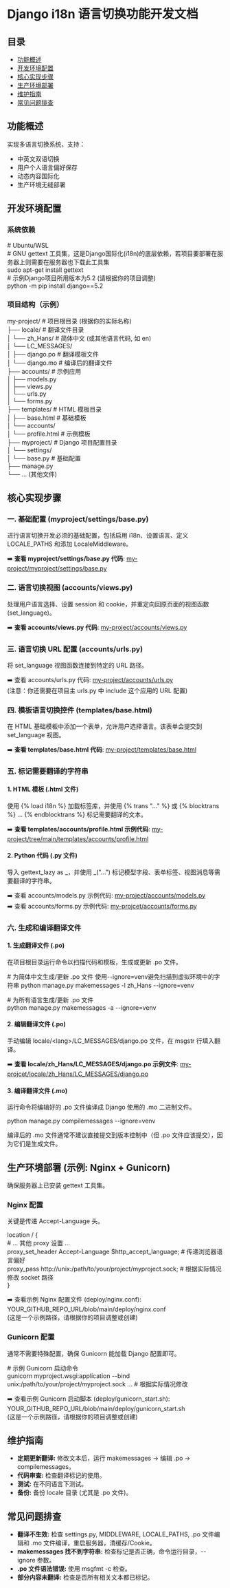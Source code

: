 # **Django i18n 语言切换功能开发文档**

## **目录**

* [功能概述](#bookmark=id.44z6lue823m0)  
* [开发环境配置](#bookmark=id.2w0p24vcu9e0)  
* [核心实现步骤](#bookmark=id.qg3q2sesdvh1)  
* [生产环境部署](#bookmark=id.o2kox1sawso4)  
* [维护指南](#bookmark=id.scduzjoncstr)  
* [常见问题排查](#bookmark=id.108eoxhisz4o)

## **功能概述**

实现多语言切换系统，支持：

* 中英文双语切换  
* 用户个人语言偏好保存  
* 动态内容国际化  
* 生产环境无缝部署

## **开发环境配置**

### **系统依赖**

\# Ubuntu/WSL  
\# GNU gettext 工具集，这是Django国际化(i18n)的底层依赖，若项目要部署在服务器上则需要在服务器也下载此工具集  
sudo apt-get install gettext  
\# 示例Django项目所用版本为5.2 (请根据你的项目调整)  
python \-m pip install django==5.2

### **项目结构（示例）**

my-project/               \# 项目根目录 (根据你的实际名称)  
├── locale/               \# 翻译文件目录  
│   └── zh\_Hans/          \# 简体中文 (或其他语言代码, 如 en)  
│       └── LC\_MESSAGES/  
│           ├── django.po \# 翻译模板文件  
│           └── django.mo \# 编译后的翻译文件  
├── accounts/             \# 示例应用  
│   ├── models.py  
│   ├── views.py  
│   └── urls.py  
│   └── forms.py  
├── templates/            \# HTML 模板目录  
│   ├── base.html         \# 基础模板  
│   └── accounts/  
│       └── profile.html  \# 示例模板  
├── myproject/            \# Django 项目配置目录  
│   └── settings/  
│       └── base.py       \# 基础配置  
├── manage.py  
└── ... (其他文件)

## **核心实现步骤**

### **一. 基础配置 (myproject/settings/base.py)**

进行语言切换开发必须的基础配置，包括启用 i18n、设置语言、定义 LOCALE\_PATHS 和添加 LocaleMiddleware。

➡️ **查看 myproject/settings/base.py 代码**: [my-project/myproject/settings/base.py](https://github.com/F16TH/my-project/tree/main/myproject/settings/base.py)

### **二. 语言切换视图 (accounts/views.py)**

处理用户语言选择、设置 session 和 cookie，并重定向回原页面的视图函数 (set\_language)。

➡️ **查看 accounts/views.py 代码**: [my-project/accounts/views.py](https://github.com/F16TH/my-project/tree/main/accounts/views.py)

### **三. 语言切换 URL 配置 (accounts/urls.py)**

将 set\_language 视图函数连接到特定的 URL 路径。

➡️ 查看 accounts/urls.py 代码: [my-project/accounts/urls.py](https://github.com/F16TH/my-project/tree/main/accounts/urls.py)  
(注意：你还需要在项目主 urls.py 中 include 这个应用的 URL 配置)

### **四. 模板语言切换控件 (templates/base.html)**

在 HTML 基础模板中添加一个表单，允许用户选择语言。该表单会提交到 set\_language 视图。

➡️ **查看 templates/base.html 代码**: [my-project/templates/base.html](https://github.com/F16TH/my-project/tree/main/templates/base.html)

### **五. 标记需要翻译的字符串**

#### **1\. HTML 模板 (.html 文件)**

使用 {% load i18n %} 加载标签库，并使用 {% trans "..." %} 或 {% blocktrans %} ... {% endblocktrans %} 标记需要翻译的文本。

➡️ **查看 templates/accounts/profile.html 示例代码**: [my-project/tree/main/templates/accounts/profile.html](https://github.com/F16TH/my-project/tree/main/templates/accounts/profile.html)

#### **2\. Python 代码 (.py 文件)**

导入 gettext\_lazy as \_，并使用 \_("...") 标记模型字段、表单标签、视图消息等需要翻译的字符串。

➡️ 查看 accounts/models.py 示例代码: [my-project/accounts/models.py](https://github.com/F16TH/my-project/tree/main/accounts/models.py)  
➡️ 查看 accounts/forms.py 示例代码: [my-projcet/accounts/forms.py](https://github.com/F16TH/my-project/tree/main/accounts/forms.py)

### **六. 生成和编译翻译文件**

#### **1\. 生成翻译文件 (.po)**

在项目根目录运行命令以扫描代码和模板，生成或更新 .po 文件。

\# 为简体中文生成/更新 .po 文件  使用--ignore=venv避免扫描到虚拟环境中的字符串
python manage.py makemessages \-l zh\_Hans \--ignore=venv

\# 为所有语言生成/更新 .po 文件  
python manage.py makemessages \-a \--ignore=venv

#### **2\. 编辑翻译文件 (.po)**

手动编辑 locale/\<lang\>/LC\_MESSAGES/django.po 文件，在 msgstr 行填入翻译。

➡️ **查看 locale/zh\_Hans/LC\_MESSAGES/django.po 示例文件**: [my-projcet/locale/zh\_Hans/LC\_MESSAGES/django.po](https://github.com/F16TH/my-project/tree/main/locale/zh_Hans/LC_MESSAGES/django.po)

#### **3\. 编译翻译文件 (.mo)**

运行命令将编辑好的 .po 文件编译成 Django 使用的 .mo 二进制文件。

python manage.py compilemessages \--ignore=venv

编译后的 .mo 文件通常不建议直接提交到版本控制中（但 .po 文件应该提交），因为它们是生成文件。

## **生产环境部署 (示例: Nginx \+ Gunicorn)**

确保服务器上已安装 gettext 工具集。

### **Nginx 配置**

关键是传递 Accept-Language 头。

location / {  
    \# ... 其他 proxy 设置 ...  
    proxy\_set\_header Accept-Language $http\_accept\_language; \# 传递浏览器语言偏好  
    proxy\_pass http://unix:/path/to/your/project/myproject.sock; \# 根据实际情况修改 socket 路径  
}

➡️ 查看示例 Nginx 配置文件 (deploy/nginx.conf): YOUR\_GITHUB\_REPO\_URL/blob/main/deploy/nginx.conf  
(这是一个示例路径，请根据你的项目调整或创建)

### **Gunicorn 配置**

通常不需要特殊配置，确保 Gunicorn 能加载 Django 配置即可。

\# 示例 Gunicorn 启动命令  
gunicorn myproject.wsgi:application \--bind unix:/path/to/your/project/myproject.sock ... \# 根据实际情况修改

➡️ 查看示例 Gunicorn 启动脚本 (deploy/gunicorn\_start.sh): YOUR\_GITHUB\_REPO\_URL/blob/main/deploy/gunicorn\_start.sh  
(这是一个示例路径，请根据你的项目调整或创建)

## **维护指南**

* **定期更新翻译:** 修改文本后，运行 makemessages \-\> 编辑 .po \-\> compilemessages。  
* **代码审查:** 检查翻译标记的使用。  
* **测试:** 在不同语言下测试。  
* **备份:** 备份 locale 目录 (尤其是 .po 文件)。

## **常见问题排查**

* **翻译不生效:** 检查 settings.py, MIDDLEWARE, LOCALE\_PATHS, .po 文件编辑和 .mo 文件编译，重启服务器，清缓存/Cookie。  
* **makemessages 找不到字符串:** 检查标记是否正确，命令运行目录，--ignore 参数。  
* **.po 文件语法错误:** 使用 msgfmt \-c 检查。  
* **部分内容未翻译:** 检查是否所有相关文本都已标记。
